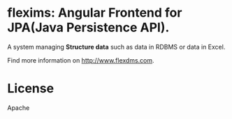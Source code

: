 flexims: Angular Frontend for JPA(Java Persistence API).
=======

A system managing **Structure data** such as data in RDBMS or data in Excel.

Find more information on http://www.flexdms.com.

License
===
Apache
